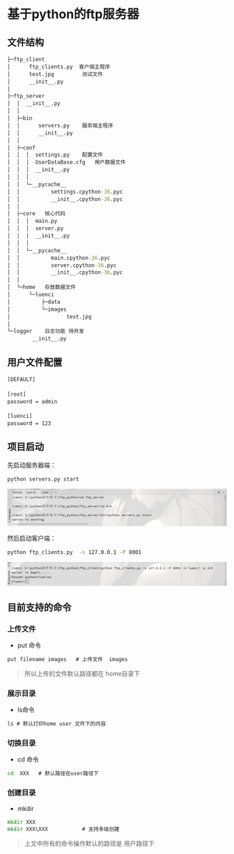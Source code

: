 # 基于python的ftp服务器

## 文件结构

```cmd
├─ftp_client
│      ftp_clients.py  客户端主程序
│      test.jpg			测试文件
│      __init__.py
│      
├─ftp_server
│  │  __init__.py
│  │  
│  ├─bin
│  │      servers.py	服务端主程序
│  │      __init__.py
│  │      
│  ├─conf
│  │  │  settings.py	配置文件
│  │  │  UserDataBase.cfg	用户数据文件
│  │  │  __init__.py
│  │  │  
│  │  └─__pycache__
│  │          settings.cpython-36.pyc
│  │          __init__.cpython-36.pyc
│  │          
│  ├─core	核心代码
│  │  │  main.py	
│  │  │  server.py
│  │  │  __init__.py
│  │  │  
│  │  └─__pycache__
│  │          main.cpython-36.pyc
│  │          server.cpython-36.pyc
│  │          __init__.cpython-36.pyc
│  │          
│  └─home	存放数据文件
│      └─luenci
│          ├─data
│          └─images
│                  test.jpg
│                  
└─logger	日志功能 待开发
        __init__.py
```

## 用户文件配置

```cmd
[DEFAULT]

[root]
password = admin

[luenci]
password = 123

```

## 项目启动

先启动服务器端：

```cmd
python servers.py start
```

![](https://raw.githubusercontent.com/Lucareful/ImgRepo/master/img/hexo_img/image-20200604171502074.png)

然后启动客户端：

```cmd
python ftp_clients.py  -s 127.0.0.1 -P 8001
```

![](https://raw.githubusercontent.com/Lucareful/ImgRepo/master/img/hexo_img/image-20200604171428770.png)

## 目前支持的命令

### 上传文件

- put 命令

```cmd
put filename images   # 上传文件  images
```

> 所以上传的文件默认路径都在 home目录下

### 展示目录

- ls命令

```cmd
ls # 默认打印home user 文件下的内容
```

### 切换目录

- cd 命令

```cmd
cd  XXX   # 默认路径在user路径下
```

### 创建目录

- mkdir

```cmd
mkdir XXX
mkdir XXX\XXX			# 支持多级创建   
```

>上文中所有的命令操作默认的路径是  用户路径下


